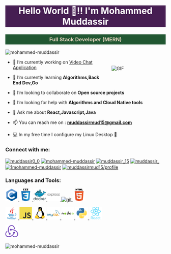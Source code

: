 
<h1 align="center" style="background-color:#461E52;color:white";>Hello World 👋!! I'm Mohammed Muddassir</h1>
<h3 align="center" style="background-color:#215732;color:#e2d1bc;height:2rem;display:flex;align-items:center;justify-content:center";>Full Stack Developer (MERN)</h3>

<p align="left"> <img src="https://komarev.com/ghpvc/?username=mohammed-muddassir&label=Profile%20views&color=0e75b6&style=flat" alt="mohammed-muddassir" /> </p>
<img   width="150" alt="GIF" align="right" style="margin:20px" src="https://media2.giphy.com/media/VTtANKl0beDFQRLDTh/giphy.gif?cid=ecf05e47szesay1s52mwyh0gt7ssz0lapy328vcavtcsiyv2&rid=giphy.gif&ct=g">

- 🔭 I’m currently working on [Video Chat Application](https://mohammed-muddassir.netlify.app/)

- 🌱 I’m currently learning **Algorithms,Back End Dev,Go**

<!-- <iframe src="https://giphy.com/embed/VTtANKl0beDFQRLDTh" width="480" height="480" frameBorder="0" class="giphy-embed" allowFullScreen></iframe><p><a href="">via GIPHY</a></p> -->

- 👯 I’m looking to collaborate on **Open source projects**

- 🤝 I’m looking for help with **Algorithms and Cloud Native tools**

- 💬 Ask me about **React,Javascript,Java**

- 📫 You can reach me on : **muddassirmud15@gmail.com**


- 💻 In my free time I configure my Linux Desktop 🐧

<h3 align="left">Connect with me:</h3>

<p align="left">

<a href="https://twitter.com/muddassir0_0" target="blank"><img align="center" src="https://raw.githubusercontent.com/rahuldkjain/github-profile-readme-generator/master/src/images/icons/Social/twitter.svg" alt="muddassir0_0" height="30" width="40" /></a>
<a href="https://linkedin.com/in/mohammed-muddassir" target="blank"><img align="center" src="https://raw.githubusercontent.com/rahuldkjain/github-profile-readme-generator/master/src/images/icons/Social/linked-in-alt.svg" alt="mohammed-muddassir" height="30" width="40" /></a>
<a href="https://www.codechef.com/users/muddassir_15" target="blank"><img align="center" src="https://cdn.jsdelivr.net/npm/simple-icons@3.1.0/icons/codechef.svg" alt="muddassir_15" height="30" width="40" /></a>
<a href="https://www.hackerrank.com/muddassir_" target="blank"><img align="center" src="https://raw.githubusercontent.com/rahuldkjain/github-profile-readme-generator/master/src/images/icons/Social/hackerrank.svg" alt="muddassir_" height="30" width="40" /></a>
<a href="https://www.leetcode.com/mohammed-muddassir" target="blank"><img align="center" src="https://raw.githubusercontent.com/rahuldkjain/github-profile-readme-generator/master/src/images/icons/Social/leet-code.svg" alt="1mohammed-muddassir" height="30" width="40" /></a>
<a href="https://auth.geeksforgeeks.org/user/muddassirmud15/profile" target="blank"><img align="center" src="https://raw.githubusercontent.com/rahuldkjain/github-profile-readme-generator/master/src/images/icons/Social/geeks-for-geeks.svg" alt="muddassirmud15/profile" height="30" width="40" /></a>
</p>

<h3 align="left">Languages and Tools:</h3>
<p align="left"> <a href="https://www.cprogramming.com/" target="_blank" rel="noreferrer"> <img src="https://raw.githubusercontent.com/devicons/devicon/master/icons/c/c-original.svg" alt="c" width="40" height="40"/> </a> <a href="https://www.w3schools.com/css/" target="_blank" rel="noreferrer"> <img src="https://raw.githubusercontent.com/devicons/devicon/master/icons/css3/css3-original-wordmark.svg" alt="css3" width="40" height="40"/> </a> <a href="https://www.docker.com/" target="_blank" rel="noreferrer"> <img src="https://raw.githubusercontent.com/devicons/devicon/master/icons/docker/docker-original-wordmark.svg" alt="docker" width="40" height="40"/> </a> <a href="https://expressjs.com" target="_blank" rel="noreferrer"> <img src="https://raw.githubusercontent.com/devicons/devicon/master/icons/express/express-original-wordmark.svg" alt="express" width="40" height="40"/> </a> <a href="https://git-scm.com/" target="_blank" rel="noreferrer"> <img src="https://www.vectorlogo.zone/logos/git-scm/git-scm-icon.svg" alt="git" width="40" height="40"/> </a> <a href="https://www.w3.org/html/" target="_blank" rel="noreferrer"> <img src="https://raw.githubusercontent.com/devicons/devicon/master/icons/html5/html5-original-wordmark.svg" alt="html5" width="40" height="40"/> </a> 

<a href="https://www.java.com" target="_blank" rel="noreferrer"> <img src="https://raw.githubusercontent.com/devicons/devicon/master/icons/java/java-original.svg" alt="java" width="40" height="40"/> </a> <a href="https://developer.mozilla.org/en-US/docs/Web/JavaScript" target="_blank" rel="noreferrer"> <img src="https://raw.githubusercontent.com/devicons/devicon/master/icons/javascript/javascript-original.svg" alt="javascript" width="40" height="40"/> </a> <a href="https://www.linux.org/" target="_blank" rel="noreferrer"> <img src="https://raw.githubusercontent.com/devicons/devicon/master/icons/linux/linux-original.svg" alt="linux" width="40" height="40"/> </a> <a href="https://www.mysql.com/" target="_blank" rel="noreferrer"> <img src="https://raw.githubusercontent.com/devicons/devicon/master/icons/mysql/mysql-original-wordmark.svg" alt="mysql" width="40" height="40"/> </a> <a href="https://nodejs.org" target="_blank" rel="noreferrer"> <img src="https://raw.githubusercontent.com/devicons/devicon/master/icons/nodejs/nodejs-original-wordmark.svg" alt="nodejs" width="40" height="40"/> </a> <a href="https://www.python.org" target="_blank" rel="noreferrer"> <img src="https://raw.githubusercontent.com/devicons/devicon/master/icons/python/python-original.svg" alt="python" width="40" height="40"/> </a> <a href="https://reactjs.org/" target="_blank" rel="noreferrer"> <img src="https://raw.githubusercontent.com/devicons/devicon/master/icons/react/react-original-wordmark.svg" alt="react" width="40" height="40"/> </a> 

<a href="https://redux.js.org" target="_blank" rel="noreferrer"> <img src="https://raw.githubusercontent.com/devicons/devicon/master/icons/redux/redux-original.svg" alt="redux" width="40" height="40"/> </a> </p>



<p><img align="center" src="https://github-readme-streak-stats.herokuapp.com/?user=mohammed-muddassir&" alt="mohammed-muddassir"  /></p>
